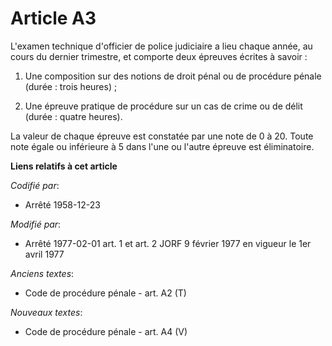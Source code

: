 # Article A3

L'examen technique d'officier de police judiciaire a lieu chaque année, au cours du dernier trimestre, et comporte deux
épreuves écrites à savoir :

1. Une composition sur des notions de droit pénal ou de procédure pénale (durée : trois heures) ;

2. Une épreuve pratique de procédure sur un cas de crime ou de délit (durée : quatre heures).

La valeur de chaque épreuve est constatée par une note de 0 à 20. Toute note égale ou inférieure à 5 dans l'une ou l'autre
épreuve est éliminatoire.

**Liens relatifs à cet article**

_Codifié par_:

  - Arrêté 1958-12-23

_Modifié par_:

  - Arrêté 1977-02-01 art. 1 et art. 2 JORF 9 février 1977 en vigueur le 1er avril 1977

_Anciens textes_:

  - Code de procédure pénale - art. A2 (T)

_Nouveaux textes_:

  - Code de procédure pénale - art. A4 (V)
